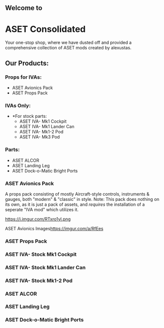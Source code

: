 
## Welcome to
# **ASET Consolidated**

Your one-stop shop, where we have dusted off and provided a comprehensive collection of ASET mods created by alexustas.


## Our Products:

### Props for IVAs:

  - ASET Avionics Pack
  - ASET Props Pack

### IVAs Only:
  - *For stock parts:
    - ASET IVA- Mk1 Cockpit
    - ASET IVA- Mk1 Lander Can
    - ASET IVA- Mk1-2 Pod
    - ASET IVA- Mk3 Pod

### Parts:
  - ASET ALCOR
  - ASET Landing Leg
  - ASET Dock-o-Matic Bright Ports


### ASET Avionics Pack

A props pack consisting of mostly Aircraft-style controls, instruments & gauges, both "modern" & "classic" in style.
Note: This pack does nothing on its own, as it is just a pack of assets, and *requires* the installation of a seperate "IVA mod" which utilizes it.

https://i.imgur.com/RTxro1yl.png

ASET Avionics Images<https://imgur.com/a/RfEes>


### ASET Props Pack


### ASET IVA- Stock Mk1 Cockpit


### ASET IVA- Stock Mk1 Lander Can


### ASET IVA- Stock Mk1-2 Pod


### ASET ALCOR


### ASET Landing Leg


### ASET Dock-o-Matic Bright Ports
